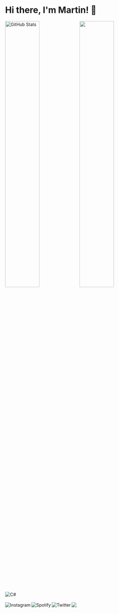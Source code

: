 # Hi there, I'm Martin! 👋

<a href="#"><img align="center" width="47%" src="https://github-readme-stats.vercel.app/api?username=Marti2509&show_icons=true&theme=tokyonight&include_all_commits=true&hide_border=true" alt="GitHub Stats" /></a> <a href="#"><img align="center" width="47%" src="https://github-readme-stats.vercel.app/api/top-langs/?username=Marti2509&layout=compact&theme=tokyonight&hide_border=true" /></a>

<a href="https://docs.microsoft.com/en-us/dotnet/csharp/"><img align="left" src="https://img.shields.io/badge/C%23-239120?style=for-the-badge&logo=c-sharp&logoColor=white" alt="C#" /></a>
<br>
<br>
<a href="https://www.instagram.com/_simov__/"><img align="left" src="https://img.shields.io/badge/Instagram-E4405F?style=for-the-badge&logo=instagram&logoColor=white" alt="Instagram" /></a>
<a href="https://open.spotify.com/user/vxkql0zhf1k16yscw2sjawqb8"><img align="left" src="https://img.shields.io/badge/Spotify-1ED760?&style=for-the-badge&logo=spotify&logoColor=white" alt="Spotify" /></a>
![](https://dcbadge.vercel.app/api/shield/939464105520140328?style=&theme=default-inverted)
<a href="https://twitter.com/_simov__"><img align="left" src="https://img.shields.io/badge/Twitter-1DA1F2?style=for-the-badge&logo=twitter&logoColor=white" alt="Twitter" /></a>
